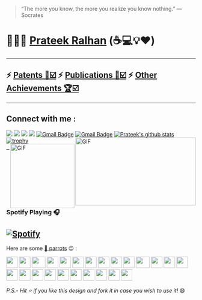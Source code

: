 > “The more you know, the more you realize you know nothing.”
>                                               — Socrates

# 👨🏻‍💻 [Prateek Ralhan](https://prateekralhan.github.io) (☕💻💡❤️)
---------------------------------------------------------------------------------
## ⚡ [Patents 📑☑️](https://github.com/prateekralhan/Achievements/tree/Patents)  ⚡  [Publications 📃☑️](https://github.com/prateekralhan/Achievements/tree/Publications)   ⚡   [Other Achievements 🏆☑️](https://github.com/prateekralhan/Achievements/tree/Other-Achievements)
---------------------------------------------------------------------------------
## Connect with me :

[<img src="https://img.shields.io/badge/linkedin-%230077B5.svg?&style=for-the-badge&logo=linkedin&logoColor=white" />](https://www.linkedin.com/in/prateek-ralhan17/) [<img src = "https://img.shields.io/badge/instagram-%23E4405F.svg?&style=for-the-badge&logo=instagram&logoColor=white">](https://www.instagram.com/ralhanprateek/) [<img src = "https://img.shields.io/badge/facebook-%231877F2.svg?&style=for-the-badge&logo=facebook&logoColor=white">](https://www.facebook.com/prateek.ralhan.3)
[<img src = "https://img.shields.io/badge/youtube-%23FF0000.svg?&style=for-the-badge&logo=youtube&logoColor=white">](https://www.youtube.com/channel/UCXJWeuSfr9cNYAK2SX2l8EQ?view_as=subscriber)
[![Gmail Badge](https://img.shields.io/badge/-prateek_ralhan@swissre.com-c14438?style=flat-square&logo=Outlook&logoColor=white&link=mailto:prateek_ralhan@swissre.com)](mailto:prateek_ralhan@swissre.com)
[![Gmail Badge](https://img.shields.io/badge/-ralhanprateek@gmail.com-c14438?style=flat-square&logo=Gmail&logoColor=white&link=mailto:ralhanprateek@gmail.com)](mailto:ralhanprateek@gmail.com)
<img align="right" width= "320" height="180" alt="GIF" src="https://media.giphy.com/media/836HiJc7pgzy8iNXCn/giphy.gif" />
[![Prateek's github stats](https://github-readme-stats.vercel.app/api?username=prateekralhan&show_icons=true&theme=tokyonight)](https://github.com/prateekralhan)
[![trophy](https://github-profile-trophy.vercel.app/?username=prateekralhan&row=1&margin-w=15&theme=onedark)](https://github.com/prateekralhan/github-profile-trophy)
<img align="right" alt="GIF" height="170px" src="https://media.giphy.com/media/J5B1Y8QZnzXXbLQIBu/giphy.gif" />

---
### Spotify Playing 🎧

[![Spotify](https://novatorem.aditya-sarawat.vercel.app/api/spotify)](https://open.spotify.com/user/31tgao6slcdet4ygz6mgboywp3ri)
---
Here are some [🦜 parrots](https://cultofthepartyparrot.com) :wink: :

<div>
    <img src="https://cultofthepartyparrot.com/parrots/hd/githubparrot.gif" width="30" height="30"/>
    <img src="https://cultofthepartyparrot.com/flags/hd/indiaparrot.gif" width="30" height="30"/>
    <img src="https://cultofthepartyparrot.com/parrots/asyncparrot.gif" width="36" height="30"/>
    <img src="https://cultofthepartyparrot.com/parrots/exceptionallyfastparrot.gif" width="30" height="30"/>
    <img src="https://cultofthepartyparrot.com/parrots/hd/60fpsparrot.gif" width="30" height="30"/>
    <img src="https://cultofthepartyparrot.com/parrots/hd/jumpingparrot.gif" width="30" height="30"/>
    <img src="https://cultofthepartyparrot.com/parrots/hd/opensourceparrot.gif" width="30" height="30"/>
    <img src="https://cultofthepartyparrot.com/parrots/hd/dealwithitnowparrot.gif" width="30" height="30"/>
    <img src="https://cultofthepartyparrot.com/parrots/hd/hypnoparrotlight.gif" width="30" height="30"/>
    <img src="https://cultofthepartyparrot.com/parrots/databaseparrot.gif" width="30" height="30"/>
    <img src="https://cultofthepartyparrot.com/parrots/fixparrot.gif" width="36" height="30"/>
    <img src="https://cultofthepartyparrot.com/parrots/hd/laptop_parrot.gif" width="30" height="30"/>
    <img src="https://cultofthepartyparrot.com/parrots/hd/spinningparrot.gif" width="30" height="30"/>
    <img src="https://cultofthepartyparrot.com/parrots/hd/levitationparrot.gif" width="30" height="30"/>
    <img src="https://cultofthepartyparrot.com/parrots/hd/meldparrot.gif" width="30" height="30"/>
    <img src="https://cultofthepartyparrot.com/parrots/slomoparrot.gif" width="30" height="30"/>
    <img src="https://cultofthepartyparrot.com/parrots/hd/moonwalkingparrot.gif" width="30" height="30"/>
    <img src="https://cultofthepartyparrot.com/parrots/hd/stableparrot.gif" width="30" height="30"/>
    <img src="https://cultofthepartyparrot.com/parrots/hd/scienceparrot.gif" width="30" height="30"/>
    <img src="https://cultofthepartyparrot.com/parrots/hd/pirateparrot.gif" width="30" height="30"/>
    <img src="https://cultofthepartyparrot.com/parrots/hd/footballparrot.gif" width="30" height="30"/>
    <img src="https://cultofthepartyparrot.com/parrots/hd/illuminatiparrot.gif" width="30" height="30"/>
    <img src="https://cultofthepartyparrot.com/parrots/hd/hypnoparrotdark.gif" width="30" height="30"/>
    <img src="https://cultofthepartyparrot.com/parrots/hd/mustacheparrot.gif" width="30" height="30"/>
</div>

*P.S.- Hit ⭐ if you like this design and fork it in case you wish to use it!* :smile: 
